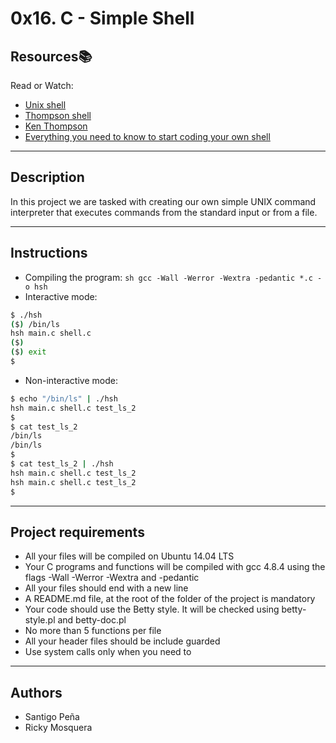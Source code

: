 # 0x16. C - Simple Shell

## Resources:books:
Read or Watch:
* [Unix shell](https://en.wikipedia.org/wiki/Unix_shell)
* [Thompson shell](https://en.wikipedia.org/wiki/Thompson_shell)
* [Ken Thompson](https://en.wikipedia.org/wiki/Ken_Thompson)
* [Everything you need to know to start coding your own shell](https://intranet.hbtn.io/concepts/64)

---
## Description
In this project we are tasked with creating our own simple UNIX command interpreter that executes commands from the standard input or from a file.

---
## Instructions

- Compiling the program: ```sh gcc -Wall -Werror -Wextra -pedantic *.c -o hsh ```
- Interactive mode:
```sh
$ ./hsh
($) /bin/ls
hsh main.c shell.c
($)
($) exit
$
```
- Non-interactive mode:
```sh
$ echo "/bin/ls" | ./hsh
hsh main.c shell.c test_ls_2
$
$ cat test_ls_2
/bin/ls
/bin/ls
$
$ cat test_ls_2 | ./hsh
hsh main.c shell.c test_ls_2
hsh main.c shell.c test_ls_2
$
```

---
## Project requirements

- All your files will be compiled on Ubuntu 14.04 LTS
- Your C programs and functions will be compiled with gcc 4.8.4 using the flags -Wall -Werror -Wextra and -pedantic
- All your files should end with a new line
- A README.md file, at the root of the folder of the project is mandatory
- Your code should use the Betty style. It will be checked using betty-style.pl and betty-doc.pl
- No more than 5 functions per file
- All your header files should be include guarded
- Use system calls only when you need to

---
## Authors
- Santigo Peña
- Ricky Mosquera

